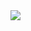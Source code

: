 <img src="https://github-readme-stats.vercel.app/api?username=constvk&&show_icons=true&title_color=ffffff&icon_color=bb2acf&text_color=daf7dc&bg_color=151515">
